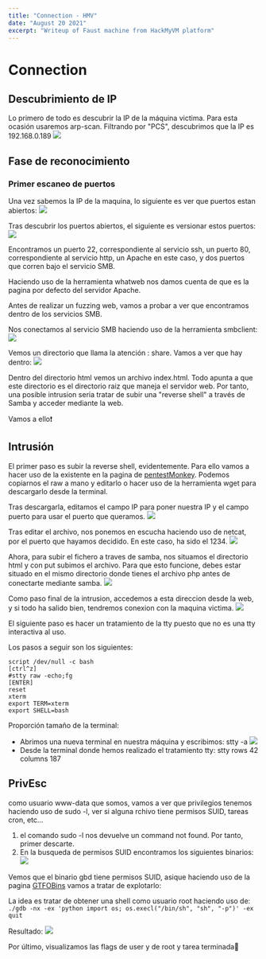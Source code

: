 ```yaml
---
title: "Connection - HMV"
date: "August 20 2021"
excerpt: "Writeup of Faust machine from HackMyVM platform"
---
```


# Connection

## Descubrimiento de IP
Lo primero de todo es descubrir la IP de la máquina victima. Para esta ocasión usaremos arp-scan. Filtrando por "PCS", descubrimos que la IP es 192.168.0.189
![](images/arp-scan.png)


## Fase de reconocimiento
### Primer escaneo de puertos
Una vez sabemos la IP de la maquina, lo siguiente es ver que puertos estan abiertos: 
![](images/1escaneo.png)

Tras descubrir los puertos abiertos, el siguiente es versionar estos puertos:
![](images/2escaneo.png)

Encontramos un puerto 22, correspondiente al servicio ssh, un puerto 80, correspondiente al servicio http, un Apache en este caso, y dos puertos que corren bajo el servicio SMB.

Haciendo uso de la herramienta whatweb nos damos cuenta de que es la pagina por defecto del servidor Apache. 

Antes de realizar un fuzzing web, vamos a probar a ver que encontramos dentro de los servicios SMB. 

Nos conectamos al servicio SMB haciendo uso de la herramienta smbclient: 
![](images/smbclient.png)

Vemos un directorio que llama la atención : share. Vamos a ver que hay dentro:
![](images/shareDirectory.png)

Dentro del directorio html vemos un archivo index.html. Todo apunta a que este directorio
es el directorio raiz que maneja el servidor web. Por tanto, una posible intrusion seria tratar de subir una "reverse shell" a través de Samba y acceder mediante la web.

Vamos a ello❗

## Intrusión

El primer paso es subir la reverse shell, evidentemente. Para ello vamos a hacer uso de la existente en la pagina de [pentestMonkey](https://github.com/pentestmonkey/php-reverse-shell). Podemos copiarnos el raw a mano y editarlo o hacer uso de la herramienta wget para descargarlo desde la terminal. 

Tras descargarla, editamos el campo IP para poner nuestra IP y el campo puerto para usar el puerto que queramos. 
![](images/reverseShell.png)

Tras editar el archivo, nos ponemos en escucha haciendo uso de netcat, por el puerto que hayamos decidido. En este caso, ha sido el 1234.
![](images/nc.png)

Ahora, para subir el fichero a traves de samba, nos situamos el directorio html y con put subimos el archivo. Para que esto funcione, debes estar situado en el mismo directorio donde tienes el archivo php antes de conectarte mediante samba.
![](images/sambaUpload.png)

Como paso final de la intrusion, accedemos a esta direccion desde la web, y si todo ha salido bien, tendremos conexion con la maquina victima.
![](images/conecctionEstablished.png)

El siguiente paso es hacer un tratamiento de la tty puesto que no es una tty interactiva al uso.

Los pasos a seguir son los siguientes:
```
script /dev/null -c bash
[ctrl^z]
#stty raw -echo;fg 
[ENTER]
reset
xterm
export TERM=xterm
export SHELL=bash
```
Proporción tamaño de la terminal:
- Abrimos una nueva terminal en nuestra máquina y escribimos: stty -a
![](images/stty%20-a.png)
- Desde la terminal donde hemos realizado el tratamiento tty: stty rows 42 columns 187


## PrivEsc
como usuario www-data que somos, vamos a ver que privilegios tenemos haciendo uso de sudo -l, ver si alguna rchivo tiene permisos SUID, tareas cron, etc...

1. el comando sudo -l nos devuelve un command not found. Por tanto, primer descarte. 
2. En la busqueda de permisos SUID encontramos los siguientes binarios:
![](images/findCommand.png)

Vemos que el binario gbd tiene permisos SUID, asique haciendo uso de la pagina [GTFOBins](https://gtfobins.github.io/) vamos a tratar de explotarlo:

La idea es tratar de obtener una shell como usuario root haciendo uso de: `./gdb -nx -ex 'python import os; os.execl("/bin/sh", "sh", "-p")' -ex quit`

Resultado: 
![](images/root.png)

Por último, visualizamos las flags de user y de root y tarea terminada💯